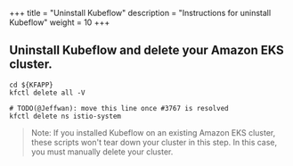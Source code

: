 +++
title = "Uninstall Kubeflow"
description = "Instructions for uninstall Kubeflow"
weight = 10
+++


## Uninstall Kubeflow and delete your Amazon EKS cluster.

```
cd ${KFAPP}
kfctl delete all -V

# TODO(@Jeffwan): move this line once #3767 is resolved
kfctl delete ns istio-system
```

> Note: If you installed Kubeflow on an existing Amazon EKS cluster, these scripts won't tear down your cluster in this step. In this case, you must manually delete your cluster.